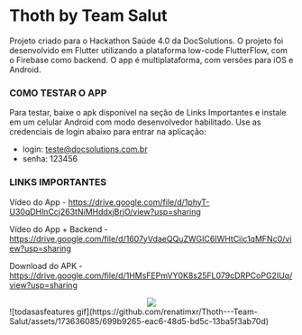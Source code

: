 # Thoth by Team Salut

Projeto criado para o Hackathon  Saúde 4.0 da DocSolutions. 
O projeto foi desenvolvido em Flutter utilizando a plataforma low-code FlutterFlow, com o Firebase como backend. 
O app é multiplataforma, com versões para iOS e Android.


### C0MO TESTAR O APP

Para testar, baixe o apk disponível na seção de Links Importantes e instale em um celular Android com modo desenvolvedor habilitado. 
Use as credenciais de login abaixo para entrar na aplicação:

- login: teste@docsolutions.com.br
- senha: 123456


### LINKS IMPORTANTES

Vídeo do App - https://drive.google.com/file/d/1phyT-U30qDHlnCcj263tNiMHddxjBrjO/view?usp=sharing

Vídeo do App + Backend - https://drive.google.com/file/d/1607yVdaeQQuZWGIC6IWHtCiic1qMFNc0/view?usp=sharing

Download do APK - https://drive.google.com/file/d/1HMsFEPmVY0K8s25FL079cDRPCoPG2IUq/view?usp=sharing


<div align="center">
<img src="https://github.com/renatimxr/Thoth---Team-Salut/assets/173636085/699b9265-eac6-48d5-bd5c-13ba5f3ab70d"/>
</div>
![todasasfeatures gif](https://github.com/renatimxr/Thoth---Team-Salut/assets/173636085/699b9265-eac6-48d5-bd5c-13ba5f3ab70d)

